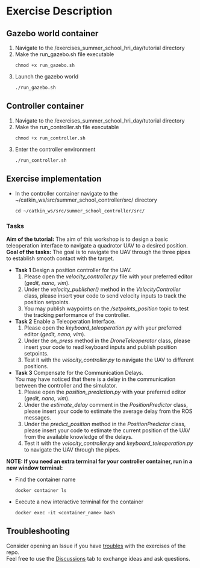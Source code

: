 # Exercise Description

## Gazebo world container
1. Navigate to the /exercises_summer_school_hri_day/tutorial directory
2. Make the run_gazebo.sh file executable
   ```
   chmod +x run_gazebo.sh
   ```
4. Launch the gazebo world
   ```
   ./run_gazebo.sh
   ```

## Controller container
1. Navigate to the /exercises_summer_school_hri_day/tutorial directory
2. Make the run_controller.sh file executable
   ```
   chmod +x run_controller.sh
   ```
4. Enter the controller environment
    ```
   ./run_controller.sh
    ```

## Exercise implementation
- In the controller container navigate to the ~/catkin_ws/src/summer_school_controller/src/ directory
  ```
  cd ~/catkin_ws/src/summer_school_controller/src/
  ```
### Tasks
**Aim of the tutorial:** The aim of this workshop is to design a basic teleoperation interface to navigate a quadrotor UAV to a desired position.<br />
**Goal of the tasks:** The goal is to navigate the UAV through the three pipes to establish smooth contact with the target.<br />
- **Task 1** Design a position controller for the UAV.<br />
    1. Please open the _velocity_controller.py_ file with your preferred editor (_gedit, nano, vim_).<br />
    2. Under the _velocity_publisher()_ method in the _VelocityController_ class, please insert your code to send velocity inputs to track the position setpoints.<br />
    3. You may publish waypoints on the _/setpoints_position_ topic to test the tracking performance of the controller.<br />
- **Task 2** Enable a Teleoperation Interface.<br />
    1. Please open the _keyboard_teleoperation.py_ with your preferred editor (_gedit, nano, vim_).<br />
    2. Under the _on_press_ method in the _DroneTeleoperator_ class, please insert your code to read keyboard inputs and publish position setpoints.<br />
    3. Test it with the _velocity_controller.py_ to navigate the UAV to different positions.<br />
- **Task 3** Compensate for the Communication Delays.<br />
    You may have noticed that there is a delay in the communication between the controller and the simulator.<br />
    1. Please open the _position_prediction.py_ with your preferred editor (_gedit, nano, vim_).<br />
    2. Under the _estimate_delay_ comment in the _PositionPredictor_ class, please insert your code to estimate the average delay from the ROS messages.<br />
    3. Under the _predict_position_ method in the _PositionPredictor_ class, please insert your code to estimate the current position of the UAV from the available knowledge of the delays.<br />
    4. Test it with the _velocity_controller.py_ and _keyboard_teleoperation.py_ to navigate the UAV through the pipes.<br />

**NOTE: If you need an extra terminal for your controller container, run in a new window terminal:**
- Find the container name
  ```
  docker container ls
  ```
- Execute a new interactive terminal for the container
  ```
  docker exec -it <container_name> bash
  ```

## Troubleshooting
Consider opening an Issue if you have [troubles](https://github.com/AERO-TRAIN/exercises_summer_school_hri_day/issues) with the exercises of the repo.\
Feel free to use the [Discussions](https://github.com/AERO-TRAIN/exercises_summer_school_hri_day/discussions) tab to exchange ideas and ask questions.
